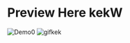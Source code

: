 <!-- @format -->

<h1>Preview Here kekW</h1>

![Demo0](https://i.imgur.com/oHj5Qvv.gifv)
<img src="https://i.imgur.com/oHj5Qvv.gifv" alt="gifkek" />
